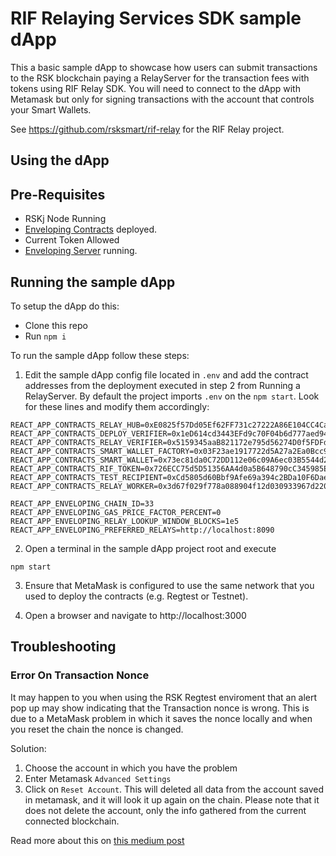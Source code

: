 # RIF Relaying Services SDK sample dApp

This a basic sample dApp to showcase how users can submit transactions to the RSK blockchain paying a RelayServer for the transaction fees with tokens using RIF Relay SDK. You will need to connect to the dApp with Metamask but only for signing transactions with the account that controls your Smart Wallets.

See https://github.com/rsksmart/rif-relay for the RIF Relay project.

## Using the dApp

## Pre-Requisites

* RSKj Node Running
* [Enveloping Contracts](https://github.com/anarancio/rif-relay-contracts) deployed.
* Current Token Allowed
* [Enveloping Server](https://github.com/infuy/rif-relay-server) running.

## Running the sample dApp

To setup the dApp do this:

* Clone this repo 
* Run `npm i`

To run the sample dApp follow these steps:

1. Edit the sample dApp config file located in `.env` and add the contract addresses from the deployment executed in step 2 from Running a RelayServer. By default the project imports `.env` on the `npm start`. Look for these lines and modify them accordingly:
```
REACT_APP_CONTRACTS_RELAY_HUB=0xE0825f57Dd05Ef62FF731c27222A86E104CC4Cad
REACT_APP_CONTRACTS_DEPLOY_VERIFIER=0x1eD614cd3443EFd9c70F04b6d777aed947A4b0c4
REACT_APP_CONTRACTS_RELAY_VERIFIER=0x5159345aaB821172e795d56274D0f5FDFdC6aBD9
REACT_APP_CONTRACTS_SMART_WALLET_FACTORY=0x03F23ae1917722d5A27a2Ea0Bcc98725a2a2a49a
REACT_APP_CONTRACTS_SMART_WALLET=0x73ec81da0C72DD112e06c09A6ec03B5544d26F05
REACT_APP_CONTRACTS_RIF_TOKEN=0x726ECC75d5D51356AA4d0a5B648790cC345985ED
REACT_APP_CONTRACTS_TEST_RECIPIENT=0xCd5805d60Bbf9Afe69a394c2BDa10F6Dae2c39AF
REACT_APP_CONTRACTS_RELAY_WORKER=0x3d67f029f778a088904f12d030933967d220faa3

REACT_APP_ENVELOPING_CHAIN_ID=33
REACT_APP_ENVELOPING_GAS_PRICE_FACTOR_PERCENT=0
REACT_APP_ENVELOPING_RELAY_LOOKUP_WINDOW_BLOCKS=1e5
REACT_APP_ENVELOPING_PREFERRED_RELAYS=http://localhost:8090
```

2. Open a terminal in the sample dApp project root and execute

```
npm start
```

3. Ensure that MetaMask is configured to use the same network that you used to deploy the contracts (e.g. Regtest or Testnet).

4. Open a browser and navigate to http://localhost:3000

## Troubleshooting
### Error On Transaction Nonce
It may happen to you when using the RSK Regtest enviroment that an alert pop up may show indicating that the Transaction nonce is wrong. This is due to a MetaMask problem in which it saves the nonce locally and when you reset the chain the nonce is changed.

Solution:
1. Choose the account in which you have the problem
2. Enter Metamask `Advanced Settings`
3. Click on `Reset Account`. This will deleted all data from the account saved in metamask, and it will look it up again on the chain. Please note that it does not delete the account, only the info gathered from the current connected blockchain.

Read more about this on [this medium post](https://medium.com/singapore-blockchain-dapps/reset-metamask-nonce-766dd4c27ca8)
